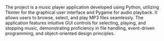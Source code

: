 The project is a music player application developed using Python, utilizing Tkinter for the graphical user interface and Pygame for audio playback. It allows users to browse, select, and play MP3 files seamlessly. The application features intuitive GUI controls for selecting, playing, and stopping music, demonstrating proficiency in file handling, event-driven programming, and object-oriented design principles.
